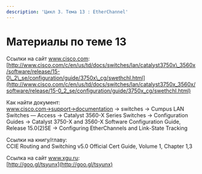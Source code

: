 ```yaml
---
description: 'Цикл 3. Тема 13 : EtherChannel'
---
```


# Материалы по теме 13

Ссылки на сайт www.cisco.com:  
[http://www.cisco.com/c/en/us/td/docs/switches/lan/catalyst3750x\_3560x/software/release/15-0\_2\_se/configuration/guide/3750x\_cg/swethchl.html](http://www.cisco.com/c/en/us/td/docs/switches/lan/catalyst3750x_3560x/software/release/15-0_2_se/configuration/guide/3750x_cg/swethchl.html)

Как найти документ:  
www.cisco.com→support→documentation → switches → Cumpus LAN Switches — Access → Catalyst 3560-X Series Switches → Configuration Guides → Catalyst 3750-X and 3560-X Software Configuration Guide, Release 15.0\(2\)SE → Configuring EtherChannels and Link-State Tracking

Ссылки на книгу/главу:  
CCIE Routing and Switching v5.0 Official Cert Guide, Volume 1, Chapter 1,3

Ссылка на сайт www.xgu.ru:  
[http://goo.gl/tsyunx](http://goo.gl/tsyunx)  
  


